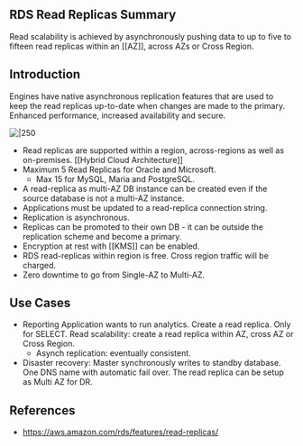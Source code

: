 ## RDS Read Replicas Summary

Read scalability is achieved by asynchronously pushing data to up to five to fifteen read replicas within an [[AZ]], across AZs or Cross Region. 

## Introduction

Engines have native asynchronous replication features that are used to keep the read replicas up-to-date when changes are made to the primary. Enhanced performance, increased availability and secure.

![|250](https://d1.awsstatic.com/asset-repository/read-replicas-scaling-disaster-recovery.3b8da7093daeb1e87426225caf49e32efe7ae01a.png)
- Read replicas are supported within a region, across-regions as well as on-premises. [[Hybrid Cloud Architecture]]
- Maximum 5 Read Replicas for Oracle and Microsoft. 
	- Max 15 for MySQL, Maria and PostgreSQL.
- A read-replica as multi-AZ DB instance can be created even if the source database is not a multi-AZ instance.
- Applications must be updated to a read-replica connection string.
- Replication is asynchronous.
- Replicas can be promoted to their own DB - it can be outside the replication scheme and become a primary.
- Encryption at rest with [[KMS]] can be enabled.
- RDS read-replicas within region is free. Cross region traffic will be charged.
- Zero downtime to go from Single-AZ to Multi-AZ.

## Use Cases
- Reporting Application wants to run analytics. Create a read replica. Only for SELECT. Read scalability: create a read replica within AZ, cross AZ or Cross Region.
	- Asynch replication: eventually consistent.
- Disaster recovery: Master synchronously writes to standby database. One DNS name with automatic fail over. The read replica can be setup as Multi AZ for DR.
## References

- https://aws.amazon.com/rds/features/read-replicas/

